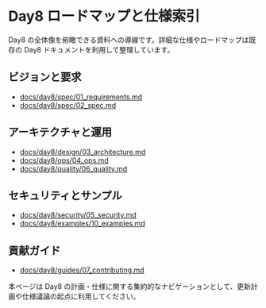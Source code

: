 # Day8 ロードマップと仕様索引

Day8 の全体像を俯瞰できる資料への導線です。詳細な仕様やロードマップは既存の Day8 ドキュメントを利用して整理しています。

## ビジョンと要求
- [docs/day8/spec/01_requirements.md](day8/spec/01_requirements.md)
- [docs/day8/spec/02_spec.md](day8/spec/02_spec.md)

## アーキテクチャと運用
- [docs/day8/design/03_architecture.md](day8/design/03_architecture.md)
- [docs/day8/ops/04_ops.md](day8/ops/04_ops.md)
- [docs/day8/quality/06_quality.md](day8/quality/06_quality.md)

## セキュリティとサンプル
- [docs/day8/security/05_security.md](day8/security/05_security.md)
- [docs/day8/examples/10_examples.md](day8/examples/10_examples.md)

## 貢献ガイド
- [docs/day8/guides/07_contributing.md](day8/guides/07_contributing.md)

本ページは Day8 の計画・仕様に関する集約的なナビゲーションとして、更新計画や仕様議論の起点に利用してください。
